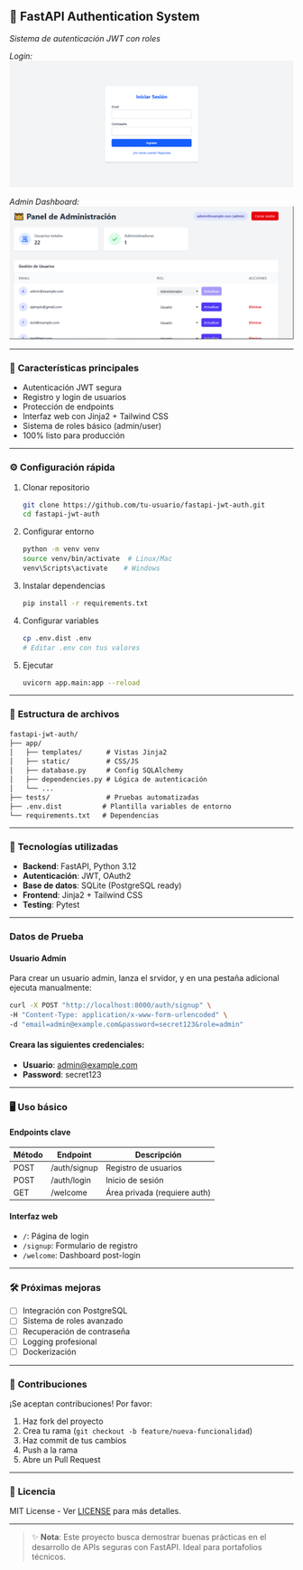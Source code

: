 ## 🔐 **FastAPI Authentication System**
*Sistema de autenticación JWT con roles*

_Login:_ ![Imagen](./docs/images/login.PNG)

_Admin Dashboard:_ ![Imagen](./docs/images/dashboard.PNG)

---

### 🚀 **Características principales**
- Autenticación JWT segura
- Registro y login de usuarios
- Protección de endpoints
- Interfaz web con Jinja2 + Tailwind CSS
- Sistema de roles básico (admin/user)
- 100% listo para producción

---

### ⚙️ **Configuración rápida**
1. Clonar repositorio
    ```bash
    git clone https://github.com/tu-usuario/fastapi-jwt-auth.git
    cd fastapi-jwt-auth
    ```

2. Configurar entorno
    ```bash
    python -m venv venv
    source venv/bin/activate  # Linux/Mac
    venv\Scripts\activate    # Windows
    ```

3. Instalar dependencias
    ```bash
    pip install -r requirements.txt
    ```

4. Configurar variables
    ```bash
    cp .env.dist .env
    # Editar .env con tus valores
    ```

5. Ejecutar
    ```bash
    uvicorn app.main:app --reload
    ```

---

### 📂 **Estructura de archivos**
```text
fastapi-jwt-auth/
├── app/
│   ├── templates/      # Vistas Jinja2
│   ├── static/         # CSS/JS
│   ├── database.py     # Config SQLAlchemy
│   ├── dependencies.py # Lógica de autenticación
│   └── ...
├── tests/              # Pruebas automatizadas
├── .env.dist          # Plantilla variables de entorno
└── requirements.txt   # Dependencias
```

---

### 🌟 **Tecnologías utilizadas**
- **Backend**: FastAPI, Python 3.12
- **Autenticación**: JWT, OAuth2
- **Base de datos**: SQLite (PostgreSQL ready)
- **Frontend**: Jinja2 + Tailwind CSS
- **Testing**: Pytest

---

### **Datos de Prueba**
#### **Usuario Admin**
Para crear un usuario admin, lanza el srvidor, y en una pestaña adicional ejecuta manualmente:
```bash
curl -X POST "http://localhost:8000/auth/signup" \
-H "Content-Type: application/x-www-form-urlencoded" \
-d "email=admin@example.com&password=secret123&role=admin"
```

#### **Creara las siguientes credenciales**:
- **Usuario**: admin@example.com
- **Password**: secret123


---

### 🖥️ **Uso básico**  
#### **Endpoints clave**  
| Método | Endpoint       | Descripción                |
|--------|---------------|----------------------------|
| POST   | /auth/signup  | Registro de usuarios       |
| POST   | /auth/login   | Inicio de sesión           |
| GET    | /welcome      | Área privada (requiere auth)|

#### **Interfaz web**  
- `/`: Página de login  
- `/signup`: Formulario de registro  
- `/welcome`: Dashboard post-login  

---

### 🛠️ **Próximas mejoras**  
- [ ] Integración con PostgreSQL  
- [ ] Sistema de roles avanzado  
- [ ] Recuperación de contraseña  
- [ ] Logging profesional  
- [ ] Dockerización  

---

### 🤝 **Contribuciones**  
¡Se aceptan contribuciones! Por favor:  
1. Haz fork del proyecto  
2. Crea tu rama (`git checkout -b feature/nueva-funcionalidad`)  
3. Haz commit de tus cambios  
4. Push a la rama  
5. Abre un Pull Request  

---

### 📜 **Licencia**  
MIT License - Ver [LICENSE](LICENSE) para más detalles.

---

> ✨ **Nota**: Este proyecto busca demostrar buenas prácticas en el desarrollo de APIs seguras con FastAPI. Ideal para portafolios técnicos.